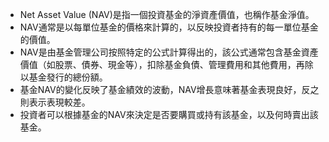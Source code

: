 

- Net Asset Value (NAV)是指一個投資基金的淨資產價值，也稱作基金淨值。
- NAV通常是以每單位基金的價格來計算的，以反映投資者持有的每一單位基金的價值。
- NAV是由基金管理公司按照特定的公式計算得出的，該公式通常包含基金資產價值（如股票、債券、現金等），扣除基金負債、管理費用和其他費用，再除以基金發行的總份額。
- 基金NAV的變化反映了基金績效的波動，NAV增長意味著基金表現良好，反之則表示表現較差。
- 投資者可以根據基金的NAV來決定是否要購買或持有該基金，以及何時賣出該基金。